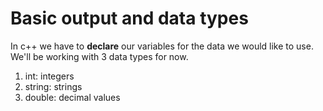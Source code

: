 # Basic output and data types

In c++ we have to **declare** our variables for the data we would like to use. 
We'll be working with 3 data types for now. 

1. int: integers 
2. string: strings 
3. double: decimal values


